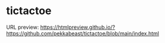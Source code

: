 # tictactoe

URL preview: https://htmlpreview.github.io/?https://github.com/pekkabeast/tictactoe/blob/main/index.html
